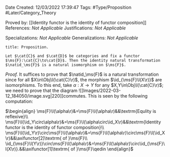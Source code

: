 <div class="topSpace"></div>

Date Created: 12/03/2022 17:39:47
Tags: #Type/Proposition #Later/Category_Theory

Proved by: [[Identity functor is the identity of functor composition]]
References: <i>Not Applicable</i>
Justifications: <i>Not Applicable</i>

Specializations: <i>Not Applicable</i>
Generalizations: <i>Not Applicable</i>

``` ad-Proposition
title: Proposition.

Let $\cat{C}$ and $\cat{D}$ be categories and fix a functor $\ms{F}:\cat{C}\to\cat{D}$. Then the identity natural transformation $\natid_\ms{F}$ is a natural isomorphism on $\ms{F}$.

```

<i>Proof.</i> It suffices to prove that $\natid_\ms{F}$ is a natural transformation since for all $X\in\Obj\l(\cat{C}\r)$, the morphism $\id_{\ms{F}\l(X\r)}$ are isomorphisms. To this end, take $\alpha:X\to Y$ for any $X,Y\in\Obj\l(\cat{C}\r)$; we need to prove that the diagram
![[Images/2022-03-12_184050/image.svg|220]]commutes. This is seen by the following computation:

$\begin{align}
    \ms{F}\l(\alpha\r)&=\ms{F}\l(\alpha\r)&&\textrm{Equlity is reflexive}\\
    \ms{F}\l(\id_Y\circ\alpha\r)&=\ms{F}\l(\alpha\circ\id_X\r)&&\textrm{Identity functor is the identity of functor composition}\\
    \ms{F}\l(\id_Y\r)\circ\ms{F}\l(\alpha\r)&=\ms{F}\l(\alpha\r)\circ\ms{F}\l(\id_X\r)&&\axifunctor[2]\textrm{ of }\ms{F}\\
    \id_{\ms{F}\l(Y\r)}\circ\ms{F}\l(\alpha\r)&=\ms{F}\l(\alpha\r)\circ\id_{\ms{F}\l(X\r)}.&&\axifunctor[1]\textrm{ of }\ms{F}\qedin
\end{align}$
